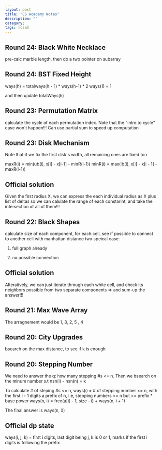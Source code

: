 ```yaml
---
layout: post
title: "CS Academy Notes"
description: ""
category: 
tags: [csa]
---
```


Round 24: Black White Necklace
-----------
pre-calc marble length, then do a two pointer on subarray

Round 24: BST Fixed Height
---------
ways(h) = totalways(h - 1) * ways(h-1)  * 2 
ways(1) = 1

and then update totalWays(h)

Round 23: Permutation Matrix
---------
calculate the cycle of each permutation index. Note that the "intro to cycle" case won't happen!!!
Can use partial sum to speed up computation


Round 23: Disk Mechanism
---------
Note that if we fix the first disk's width, all remaining ones are fixed too

maxR(i) = min(ub(i), x[i] - x[i-1] - minR(i-1))
minR(i) = max(lb(i), x[i] - x[i - 1] - maxR(i-1))

Official solution
------------
Given the first radius X, we can express the each individual radius as X plus list of deltas
so we can calulate the range of each constarint, and take the intersection of all of them!!!


Round 22: Black Shapes
---------
calculate size of each component, for each cell, see if possible to connect to another cell with manhattan distance two
speical case: 

1. full graph already

2. no possible connection

Official solution
--------
Alteratively, we can just iterate through each white cell, and check its neighbors possible from two separate components => and sum-up the answer!!!


Round 21: Max Wave Array
--------
The arragnement would be 1, 3, 2, 5 , 4

Round 20: City Upgrades
--------
bsearch on the max distance, to see if k is enough


Round 20: Stepping Number
-------
We need to answer the q: how many stepping #s <= n. Then we bsearch on the minum number s.t nsn(i) - nsn(n) = k

To calculate # of steping #s <= n, ways(i) = # of stepping number <= n, with the first i - 1 digits a prefix of n, i.e, stepping numbers <= n but >= prefix * base power
ways(n, i) = free(a[i] - 1, size - i) + ways(n, i + 1) 

The final answer is ways(n, 0)

Official dp state
--------
ways(i, j, k) = first i digits, last digit being j, k is 0 or 1, marks if the first i digits is following the prefix 
